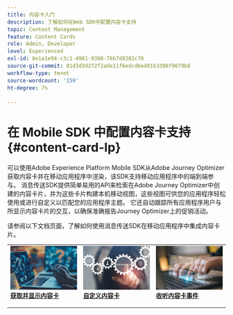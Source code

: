 ```yaml
---
title: 内容卡入门
description: 了解如何在Web SDK中配置内容卡支持
topic: Content Management
feature: Content Cards
role: Admin, Developer
level: Experienced
exl-id: 8e1a1e94-c3c1-4981-9380-76b7d8302c78
source-git-commit: 01d3d3d272f2ade11f6edcd6ed01b3308f9079b8
workflow-type: tm+mt
source-wordcount: '159'
ht-degree: 7%

---
```


# 在 Mobile SDK 中配置内容卡支持 {#content-card-lp}

可以使用Adobe Experience Platform Mobile SDK从Adobe Journey Optimizer获取内容卡并在移动应用程序中渲染，该SDK支持移动应用程序中的端到端参与。 消息传送SDK提供简单易用的API来检索在Adobe Journey Optimizer中创建的内容卡片，并为这些卡片构建本机移动视图，这些视图可供您的应用程序轻松使用或进行自定义以匹配您的应用程序主题。 它还自动跟踪所有应用程序用户与所显示内容卡片的交互，以确保准确报告Journey Optimizer上的促销活动。

请参阅以下文档页面，了解如何使用消息传送SDK在移动应用程序中集成内容卡片。


<table style="table-layout:fixed"><tr style="border: 0;">
<td>
<a href="https://developer.adobe.com/client-sdks/edge/adobe-journey-optimizer/content-card-ui/iOS/tutorial/displaying-content-cards/">
<img alt="Fetch" src="assets/do-not-localize/fetch.jpeg">
</a>
<div><a href="https://developer.adobe.com/client-sdks/edge/adobe-journey-optimizer/content-card-ui/iOS/tutorial/displaying-content-cards/"><strong>获取并显示内容卡</strong>
</div>
<p>
</td>
<td>
<a href="https://developer.adobe.com/client-sdks/edge/adobe-journey-optimizer/content-card-ui/iOS/tutorial/customizing-content-card-templates/">
<img alt="自定义" src="assets/do-not-localize/customize.jpeg">
</a>
<div>
<a href="https://developer.adobe.com/client-sdks/edge/adobe-journey-optimizer/content-card-ui/iOS/tutorial/customizing-content-card-templates/"><strong>自定义内容卡</strong></a>
</div>
<p></td>
<td>
<a href="https://developer.adobe.com/client-sdks/edge/adobe-journey-optimizer/content-card-ui/iOS/tutorial/listening-content-card-events/">
<img alt="聆听" src="assets/do-not-localize/listen.jpeg">
</a>
<div>
<a href="https://developer.adobe.com/client-sdks/edge/adobe-journey-optimizer/content-card-ui/iOS/tutorial/listening-content-card-events/"><strong>收听内容卡事件</strong></a>
</div>
<p>
</td>
</tr></table>
